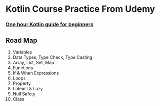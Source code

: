 # Kotlin Course Practice From Udemy

### [One hour Kotlin guide for beginners](https://www.udemy.com/course/one-hour-kotlin-guide-for-beginners/)

## Road Map
1. Variables
1. Data Types, Type Check, Type Casting
2. Array, List, Set, Map
3. Functions
4. If & When Expressions
5. Loops
6. Property
7. Lateinit & Lazy
8. Null Safety
9. Class